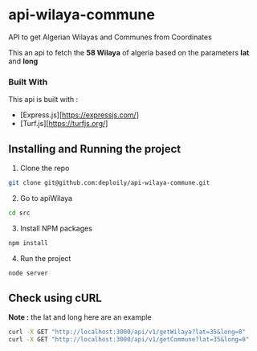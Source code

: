 # api-wilaya-commune
API to get Algerian Wilayas and Communes from Coordinates

This an api to fetch the **58 Wilaya** of algeria based on the parameters **lat** and **long**

### Built With

This api is built with :

* [Express.js][https://expressjs.com/]
* [Turf.js][https://turfjs.org/]

## Installing and Running the project

1. Clone the repo

```sh
git clone git@github.com:deploily/api-wilaya-commune.git
```

2. Go to apiWilaya

```bash
cd src
```
3. Install NPM packages

```bash
npm install 
```
4. Run the project

```bash
node server
```

## Check using cURL

**Note :** the lat and long here are an example 

```bash
curl -X GET "http://localhost:3000/api/v1/getWilaya?lat=35&long=0"
curl -X GET "http://localhost:3000/api/v1/getCommune?lat=35&long=0"
```